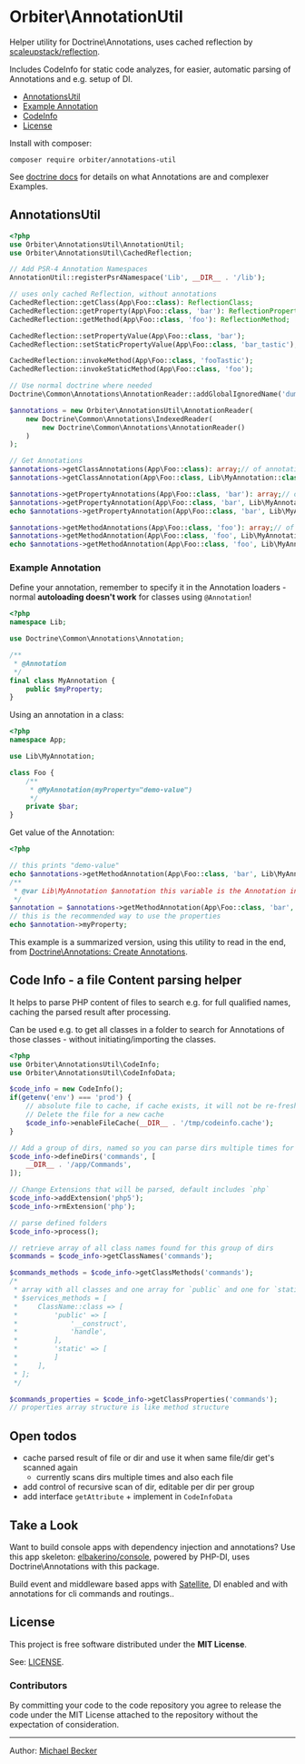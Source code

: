 # Orbiter\AnnotationUtil

Helper utility for Doctrine\Annotations, uses cached reflection by [scaleupstack/reflection](https://packagist.org/packages/scaleupstack/reflection).

Includes CodeInfo for static code analyzes, for easier, automatic parsing of Annotations and e.g. setup of DI.

- [AnnotationsUtil](#annotationsutil)
- [Example Annotation](#example-annotation)
- [CodeInfo](#code-info---a-file-content-parsing-helper)
- [License](#license)

Install with composer:

    composer require orbiter/annotations-util
 
See [doctrine docs](https://www.doctrine-project.org/projects/annotations.html) for details on what Annotations are and complexer Examples.

## AnnotationsUtil

```php
<?php
use Orbiter\AnnotationsUtil\AnnotationUtil;
use Orbiter\AnnotationsUtil\CachedReflection;

// Add PSR-4 Annotation Namespaces
AnnotationUtil::registerPsr4Namespace('Lib', __DIR__ . '/lib');

// uses only cached Reflection, without annotations
CachedReflection::getClass(App\Foo::class): ReflectionClass;
CachedReflection::getProperty(App\Foo::class, 'bar'): ReflectionProperty;
CachedReflection::getMethod(App\Foo::class, 'foo'): ReflectionMethod;

CachedReflection::setPropertyValue(App\Foo::class, 'bar');
CachedReflection::setStaticPropertyValue(App\Foo::class, 'bar_tastic');

CachedReflection::invokeMethod(App\Foo::class, 'fooTastic');
CachedReflection::invokeStaticMethod(App\Foo::class, 'foo');

// Use normal doctrine where needed
Doctrine\Common\Annotations\AnnotationReader::addGlobalIgnoredName('dummy');

$annotations = new Orbiter\AnnotationsUtil\AnnotationReader(
    new Doctrine\Common\Annotations\IndexedReader(
        new Doctrine\Common\Annotations\AnnotationReader()
    )
);

// Get Annotations
$annotations->getClassAnnotations(App\Foo::class): array;// of annotations
$annotations->getClassAnnotation(App\Foo::class, Lib\MyAnnotation::class): Lib\MyAnnotation;

$annotations->getPropertyAnnotations(App\Foo::class, 'bar'): array;// of annotations
$annotations->getPropertyAnnotation(App\Foo::class, 'bar', Lib\MyAnnotation::class): Lib\MyAnnotation;
echo $annotations->getPropertyAnnotation(App\Foo::class, 'bar', Lib\MyAnnotation::class)->myProperty;

$annotations->getMethodAnnotations(App\Foo::class, 'foo'): array;// of annotations
$annotations->getMethodAnnotation(App\Foo::class, 'foo', Lib\MyAnnotation::class): Lib\MyAnnotation;
echo $annotations->getMethodAnnotation(App\Foo::class, 'foo', Lib\MyAnnotation::class)->myProperty;
```

### Example Annotation

Define your annotation, remember to specify it in the Annotation loaders - normal **autoloading doesn't work** for classes using `@Annotation`!

```php
<?php
namespace Lib;

use Doctrine\Common\Annotations\Annotation;

/**
 * @Annotation
 */
final class MyAnnotation {
    public $myProperty;
}
```

Using an annotation in a class:

```php
<?php
namespace App;

use Lib\MyAnnotation;

class Foo {
    /**
     * @MyAnnotation(myProperty="demo-value")
     */
    private $bar;
}
```

Get value of the Annotation:

```php
<?php

// this prints "demo-value"
echo $annotations->getMethodAnnotation(App\Foo::class, 'bar', Lib\MyAnnotation::class)->myProperty;
/**
 * @var Lib\MyAnnotation $annotation this variable is the Annotation instance and contains also it's data
 */
$annotation = $annotations->getMethodAnnotation(App\Foo::class, 'bar', Lib\MyAnnotation::class);
// this is the recommended way to use the properties
echo $annotation->myProperty;
```

This example is a summarized version, using this utility to read in the end, from [Doctrine\Annotations: Create Annotations](https://www.doctrine-project.org/projects/doctrine-annotations/en/1.6/index.html#introduction).

## Code Info - a file Content parsing helper

It helps to parse PHP content of files to search e.g. for full qualified names, caching the parsed result after processing.

Can be used e.g. to get all classes in a folder to search for Annotations of those classes - without initiating/importing the classes.

```php
<?php
use Orbiter\AnnotationsUtil\CodeInfo;
use Orbiter\AnnotationsUtil\CodeInfoData;

$code_info = new CodeInfo();
if(getenv('env') === 'prod') {
    // absolute file to cache, if cache exists, it will not be re-freshed.
    // Delete the file for a new cache
    $code_info->enableFileCache(__DIR__ . '/tmp/codeinfo.cache');
}

// Add a group of dirs, named so you can parse dirs multiple times for different reasons
$code_info->defineDirs('commands', [
    __DIR__ . '/app/Commands',
]);

// Change Extensions that will be parsed, default includes `php`
$code_info->addExtension('php5');
$code_info->rmExtension('php');

// parse defined folders
$code_info->process();

// retrieve array of all class names found for this group of dirs
$commands = $code_info->getClassNames('commands');

$commands_methods = $code_info->getClassMethods('commands');
/*
 * array with all classes and one array for `public` and one for `static` 
 * $services_methods = [
 *     ClassName::class => [
 *         'public' => [
 *             '__construct',
 *             'handle',
 *         ],
 *         'static' => [
 *         ]
 *     ],
 * ];
 */

$commands_properties = $code_info->getClassProperties('commands');
// properties array structure is like method structure
```

## Open todos

- cache parsed result of file or dir and use it when same file/dir get's scanned again
    - currently scans dirs multiple times and also each file
- add control of recursive scan of dir, editable per dir per group
- add interface `getAttribute` + implement in `CodeInfoData` 

## Take a Look

Want to build console apps with dependency injection and annotations? Use this app skeleton: [elbakerino/console](https://github.com/elbakerino/console-di-annotations), powered by PHP-DI, uses Doctrine\Annotations with this package.

Build event and middleware based apps with [Satellite](https://github.com/bemit/satellite-app), DI enabled and with annotations for cli commands and routings..

## License

This project is free software distributed under the **MIT License**.

See: [LICENSE](LICENSE).

### Contributors

By committing your code to the code repository you agree to release the code under the MIT License attached to the repository without the expectation of consideration.

***

Author: [Michael Becker](https://mlbr.xyz)
